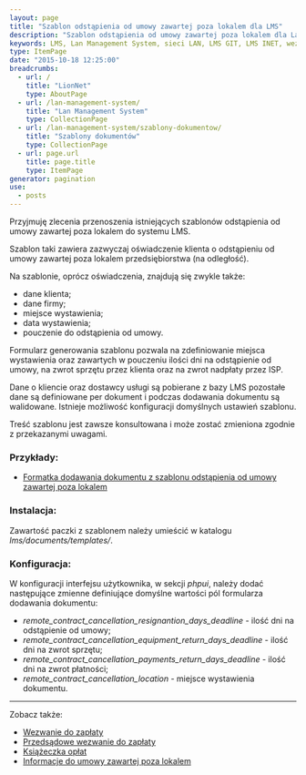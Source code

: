 ```yaml
---
layout: page
title: "Szablon odstąpienia od umowy zawartej poza lokalem dla LMS"
description: "Szablon odstąpienia od umowy zawartej poza lokalem dla Lan Management System"
keywords: LMS, Lan Management System, sieci LAN, LMS GIT, LMS INET, wezwanie do zapłaty, przedsądowe wezwanie do zapłaty, ostateczne przedsądowe wezwanie do zapłaty, druki wpłat, uokik, umowa w lokalu, umowa poza lokalem, odstąpienie od umowy, telekomunikacja, internet
type: ItemPage
date: "2015-10-18 12:25:00"
breadcrumbs:
  - url: /
    title: "LionNet"
    type: AboutPage
  - url: /lan-management-system/
    title: "Lan Management System"
    type: CollectionPage
  - url: /lan-management-system/szablony-dokumentow/
    title: "Szablony dokumentów"
    type: CollectionPage
  - url: page.url
    title: page.title
    type: ItemPage
generator: pagination
use:
  - posts
---
```


Przyjmuję zlecenia przenoszenia istniejących szablonów odstąpienia od umowy zawartej
poza lokalem do systemu LMS.

Szablon taki zawiera zazwyczaj oświadczenie klienta o odstąpieniu od umowy zawartej poza lokalem 
przedsiębiorstwa (na odległość).

Na szablonie, oprócz oświadczenia, znajdują się zwykle także:

 * dane klienta;
 * dane firmy;
 * miejsce wystawienia;
 * data wystawienia;
 * pouczenie do odstąpienia od umowy.

Formularz generowania szablonu pozwala na zdefiniowanie miejsca wystawienia oraz
zawartych w pouczeniu ilości dni na odstąpienie od umowy, na zwrot sprzętu przez
klienta oraz na zwrot nadpłaty przez ISP.

Dane o kliencie oraz dostawcy usługi są pobierane z bazy LMS pozostałe dane są
definiowane per dokument i podczas dodawania dokumentu są walidowane. Istnieje 
możliwość konfiguracji domyślnych ustawień szablonu.

Treść szablonu jest zawsze konsultowana i może zostać zmieniona zgodnie z przekazanymi
uwagami.

### Przykłady:

 * [Formatka dodawania dokumentu z szablonu odstąpienia od umowy zawartej poza lokalem](/assets/img/szablony_dokumentow/odstapienie_od_umowy_zawartej_poza_lokalem.png)

### Instalacja:

Zawartość paczki z szablonem należy umieścić w katalogu *lms/documents/templates/*.

### Konfiguracja:

W konfiguracji interfejsu użytkownika, w sekcji *phpui*, należy dodać 
następujące zmienne definiujące domyślne wartości pól formularza dodawania
dokumentu:

 * *remote_contract_cancellation_resignantion_days_deadline* - ilość dni na odstąpienie od umowy;
 * *remote_contract_cancellation_equipment_return_days_deadline* - ilość dni na zwrot sprzętu;
 * *remote_contract_cancellation_payments_return_days_deadline* - ilość dni na zwrot płatności;
 * *remote_contract_cancellation_location* - miejsce wystawienia dokumentu.


* * *

Zobacz także:

 * [Wezwanie do zapłaty](/lan-management-system/szablony-dokumentow/wezwanie-do-zaplaty)
 * [Przedsądowe wezwanie do zapłaty](/lan-management-system/szablony-dokumentow/przedsadowe-wezwanie-do-zaplaty)
 * [Książeczka opłat](/lan-management-system/szablony-dokumentow/ksiazeczka-oplat)
 * [Informacje do umowy zawartej poza lokalem](/lan-management-system/szablony-dokumentow/informacje-do-umowy-zawartej-poza-lokalem)



